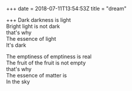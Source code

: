 +++
date = 2018-07-11T13:54:53Z
title = "dream"

+++ 
Dark darkness is light   
Bright light is not dark   
that's why   
The essence of light   
It's dark   
   
The emptiness of emptiness is real   
The fruit of the fruit is not empty   
that's why   
The essence of matter is   
In the sky  